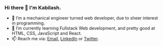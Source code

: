 ### Hi there 👋 I'm **Kabilash**.

- 🔭 I’m a mechanical engineer turned web developer, due to sheer interest in programming.
- 🌱 I’m currently learning Fullstack Web development, and pretty good at HTML, CSS, JavaScript and React.
- 📫 Reach me via: [Email](mailto:iamkabilash@gmail.com), [LinkedIn](https://www.linkedin.com/in/iamkabilash/) or [Twitter](https://twitter.com/iamkabilash).

<!--
**iamkabilash/iamkabilash** is a ✨ _special_ ✨ repository because its `README.md` (this file) appears on your GitHub profile.

Here are some ideas to get you started:

- 🔭 I’m currently working on ...
- 🌱 I’m currently learning ...
- 👯 I’m looking to collaborate on ...
- 🤔 I’m looking for help with ...
- 💬 Ask me about ...
- 📫 How to reach me: ...
- 😄 Pronouns: ...
- ⚡ Fun fact: ...
-->
